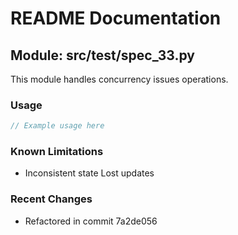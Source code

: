 # README Documentation

## Module: src/test/spec_33.py

This module handles concurrency issues operations.

### Usage

```javascript
// Example usage here
```

### Known Limitations

- Inconsistent state Lost updates

### Recent Changes

- Refactored in commit 7a2de056
